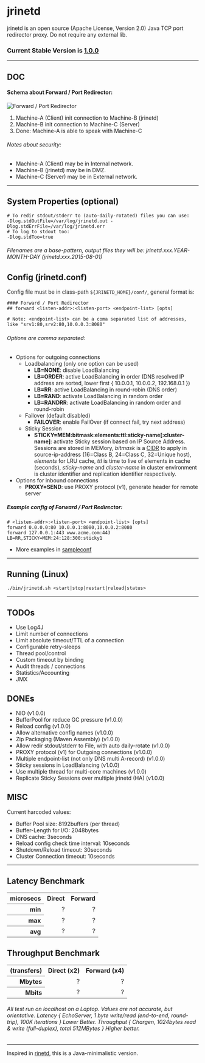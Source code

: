 # jrinetd

jrinetd is an open source (Apache License, Version 2.0) Java TCP port redirector proxy. Do not require any external lib.

### Current Stable Version is [1.0.0](https://maven-release.s3.amazonaws.com/release/org/javastack/jrinetd/1.0.0/jrinetd-1.0.0-bin.zip)

---

## DOC

#### Schema about Forward / Port Redirector:
    
![Forward / Port Redirector](https://raw.github.com/ggrandes/jrinetd/master/doc/forward_port.png "Forward / Port Redirector")

1. Machine-A (Client) init connection to Machine-B (jrinetd)
2. Machine-B init connection to Machine-C (Server)
3. Done: Machine-A is able to speak with Machine-C

###### Notes about security:

* Machine-A (Client) may be in Internal network.
* Machine-B (jrinetd) may be in DMZ.
* Machine-C (Server) may be in External network.

---

## System Properties (optional)

    # To redir stdout/stderr to (auto-daily-rotated) files you can use:
    -Dlog.stdOutFile=/var/log/jrinetd.out -Dlog.stdErrFile=/var/log/jrinetd.err
    # To log to stdout too:
    -Dlog.stdToo=true 

###### Filenames are a base-pattern, output files they will be: jrinetd.xxx.YEAR-MONTH-DAY (jrinetd.xxx.2015-08-01)

## Config (jrinetd.conf)

Config file must be in class-path `${JRINETD_HOME}/conf/`, general format is:

    #### Forward / Port Redirector
    ## forward <listen-addr>:<listen-port> <endpoint-list> [opts]
    
    # Note: <endpoint-list> can be a coma separated list of addresses, like "srv1:80,srv2:80,10.0.0.3:8080"
    
###### Options are comma separated:

* Options for outgoing connections
    * Loadbalancing (only one option can be used)
        * **LB=NONE**: disable LoadBalancing
        * **LB=ORDER**: active LoadBalancing in order (DNS resolved IP address are sorted, lower first { 10.0.0.1, 10.0.0.2, 192.168.0.1 })
        * **LB=RR**: active LoadBalancing in round-robin (DNS order)
        * **LB=RAND**: activate LoadBalancing in random order
        * **LB=RANDRR**: activate LoadBalancing in random order and round-robin
    * Failover (default disabled)
        * **FAILOVER**: enable FailOver (if connect fail, try next address)
    * Sticky Session
        * **STICKY=MEM:bitmask:elements:ttl:sticky-name[:cluster-name]**: activate Sticky session based on IP Source Address. Sessions are stored in MEMory, *bitmask* is a [CIDR](http://en.wikipedia.org/wiki/CIDR) to apply in source-ip-address (16=Class B, 24=Class C, 32=Unique host), *elements* for LRU cache, *ttl* is time to live of elements in cache (seconds), *sticky-name* and *cluster-name* in cluster environment is cluster identifier and replication identifier respectively. 
* Options for inbound connections
    * **PROXY=SEND**: use PROXY protocol (v1), generate header for remote server

##### Example config of Forward / Port Redirector:

    # <listen-addr>:<listen-port> <endpoint-list> [opts]
    forward 0.0.0.0:80 10.0.0.1:8080,10.0.0.2:8080
    forward 127.0.0.1:443 www.acme.com:443 LB=RR,STICKY=MEM:24:128:300:sticky1

* More examples in [sampleconf](https://github.com/ggrandes/jrinetd/blob/master/sampleconf/)

---

## Running (Linux)

    ./bin/jrinetd.sh <start|stop|restart|reload|status>

---

## TODOs

* Use Log4J
* Limit number of connections
* Limit absolute timeout/TTL of a connection
* Configurable retry-sleeps
* Thread pool/control
* Custom timeout by binding
* Audit threads / connections
* Statistics/Accounting
* JMX

## DONEs

* NIO (v1.0.0)
* BufferPool for reduce GC pressure (v1.0.0)
* Reload config (v1.0.0)
* Allow alternative config names (v1.0.0)
* Zip Packaging (Maven Assembly) (v1.0.0)
* Allow redir stdout/stderr to File, with auto daily-rotate (v1.0.0)
* PROXY protocol (v1) for Outgoing connections (v1.0.0)
* Multiple endpoint-list (not only DNS multi A-record) (v1.0.0)
* Sticky sessions in LoadBalancing (v1.0.0)
* Use multiple thread for multi-core machines (v1.0.0)
* Replicate Sticky Sessions over multiple jrinetd (HA) (v1.0.0)

## MISC

Current harcoded values:

* Buffer Pool size: 8192buffers (per thread)
* Buffer-Length for I/O: 2048bytes
* DNS cache: 3seconds
* Reload config check time interval: 10seconds
* Shutdown/Reload timeout: 30seconds
* Cluster Connection timeout: 10seconds

---

## Latency Benchmark

<table>
  <tr align="right">
    <th>microsecs</th>
    <th>Direct</th>
    <th>Forward</th>
  </tr>
  <tr align="right">
    <th>min</th>
    <td>?</td>
    <td>?</td>
  </tr>
  <tr align="right">
    <th>max</th>
    <td>?</td>
    <td>?</td>
  </tr>
  <tr align="right">
    <th>avg</th>
    <td>?</td>
    <td>?</td>
  </tr>
</table>

## Throughput Benchmark

<table>
  <tr align="right">
    <th>(transfers)</th>
    <th>Direct (x2)</th>
    <th>Forward (x4)</th>
  </tr>
  <tr align="right">
    <th>Mbytes</th>
    <td>?</td>
    <td>?</td>
  </tr>
  <tr align="right">
    <th>Mbits</th>
    <td>?</td>
    <td>?</td>
  </tr>
</table>

###### All test run on localhost on a Laptop. Values are not accurate, but orientative. Latency { EchoServer, 1 byte write/read (end-to-end, round-trip), 100K iterations } Lower Better. Throughput { Chargen, 1024bytes read & write (full-duplex), total 512MBytes } Higher better.


---
Inspired in [rinetd](http://www.boutell.com/rinetd/), this is a Java-minimalistic version.

